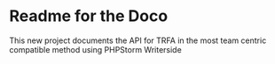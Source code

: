 # Readme for the Doco  
This new project documents the API for TRFA in the most team centric compatible method using PHPStorm Writerside  
